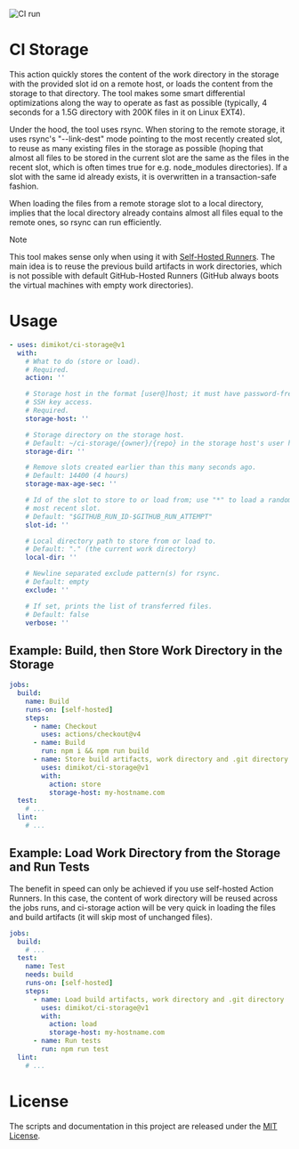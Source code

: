 ![CI run](https://github.com/dimikot/ci-storage/actions/workflows/ci.yml/badge.svg?branch=main)

# CI Storage

This action quickly stores the content of the work directory in the storage with
the provided slot id on a remote host, or loads the content from the storage to
that directory. The tool makes some smart differential optimizations along the
way to operate as fast as possible (typically, 4 seconds for a 1.5G directory
with 200K files in it on Linux EXT4).

Under the hood, the tool uses rsync. When storing to the remote storage, it uses
rsync's "--link-dest" mode pointing to the most recently created slot, to reuse
as many existing files in the storage as possible (hoping that almost all files
to be stored in the current slot are the same as the files in the recent slot,
which is often times true for e.g. node_modules directories). If a slot with the
same id already exists, it is overwritten in a transaction-safe fashion.

When loading the files from a remote storage slot to a local directory, implies
that the local directory already contains almost all files equal to the remote
ones, so rsync can run efficiently.

> [!NOTE] 
> 
> This tool makes sense only when using it with [Self-Hosted
> Runners](https://docs.github.com/en/actions/hosting-your-own-runners/managing-self-hosted-runners/about-self-hosted-runners).
> The main idea is to reuse the previous build artifacts in work directories,
> which is not possible with default GitHub-Hosted Runners (GitHub always boots
> the virtual machines with empty work directories).

# Usage

<!-- start usage -->
```yaml
- uses: dimikot/ci-storage@v1
  with:
    # What to do (store or load).
    # Required.
    action: ''

    # Storage host in the format [user@]host; it must have password-free
    # SSH key access.
    # Required.
    storage-host: ''

    # Storage directory on the storage host.
    # Default: ~/ci-storage/{owner}/{repo} in the storage host's user home.
    storage-dir: ''

    # Remove slots created earlier than this many seconds ago.
    # Default: 14400 (4 hours)
    storage-max-age-sec: ''

    # Id of the slot to store to or load from; use "*" to load a random
    # most recent slot.
    # Default: "$GITHUB_RUN_ID-$GITHUB_RUN_ATTEMPT"
    slot-id: ''

    # Local directory path to store from or load to.
    # Default: "." (the current work directory)
    local-dir: ''

    # Newline separated exclude pattern(s) for rsync.
    # Default: empty
    exclude: ''

    # If set, prints the list of transferred files.
    # Default: false
    verbose: ''
```
<!-- end usage -->

## Example: Build, then Store Work Directory in the Storage

```yaml
jobs:
  build:
    name: Build
    runs-on: [self-hosted]
    steps:
      - name: Checkout
        uses: actions/checkout@v4
      - name: Build
        run: npm i && npm run build
      - name: Store build artifacts, work directory and .git directory
        uses: dimikot/ci-storage@v1
        with:
          action: store
          storage-host: my-hostname.com
  test:
    # ...
  lint:
    # ...
```

## Example: Load Work Directory from the Storage and Run Tests

The benefit in speed can only be achieved if you use self-hosted Action Runners.
In this case, the content of work directory will be reused across the jobs runs,
and ci-storage action will be very quick in loading the files and build
artifacts (it will skip most of unchanged files).

```yaml
jobs:
  build:
    # ...
  test:
    name: Test
    needs: build
    runs-on: [self-hosted]
    steps:
      - name: Load build artifacts, work directory and .git directory
        uses: dimikot/ci-storage@v1
        with:
          action: load
          storage-host: my-hostname.com
      - name: Run tests
        run: npm run test
  lint:
    # ...
```

# License

The scripts and documentation in this project are released under the [MIT License](LICENSE).
